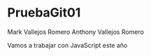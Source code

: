 # PruebaGit01
Mark Vallejos Romero
Anthony Vallejos Romero

Vamos a trabajar con JavaScript este año
